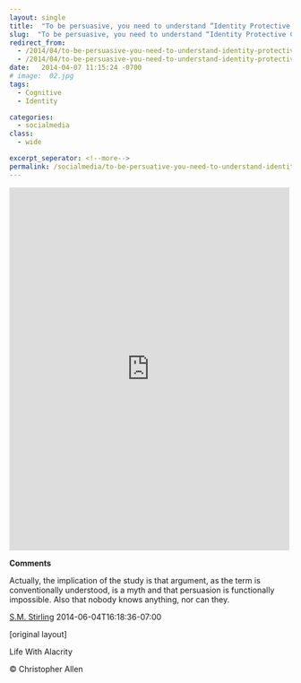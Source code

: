```yaml
---
layout: single
title:  "To be persuasive, you need to understand “Identity Protective Cognition”"
slug:  "To be persuasive, you need to understand “Identity Protective Cognition”"
redirect_from:
  - /2014/04/to-be-persuasive-you-need-to-understand-identity-protective-cognition.html
  - /2014/04/to-be-persuasive-you-need-to-understand-identity-protective-cognition/
date:   2014-04-07 11:15:24 -0700
# image:  02.jpg
tags: 
  - Cognitive
  - Identity

categories:
  - socialmedia
class:
  - wide

excerpt_seperator: <!--more-->
permalink: /socialmedia/to-be-persuative-you-need-to-understand-identity-protective-cognition/
---
```


<iframe src="https://www.facebook.com/plugins/post.php?href=https%3A%2F%2Fwww.facebook.com%2FChristopherRayAllen%2Fposts%2F10152336669410540&show_text=true&width=500" width="500" height="648" style="border:none;overflow:hidden" scrolling="no" frameborder="0" allowfullscreen="true" allow="autoplay; clipboard-write; encrypted-media; picture-in-picture; web-share"></iframe>


**Comments**

Actually, the implication of the study is that argument, as the term is conventionally understood, is a myth and that persuasion is functionally impossible. Also that nobody knows anything, nor can they.

[S.M. Stirling](http://www.smstirling.com/) 2014-06-04T16:18:36-07:00

[original layout]

Life With Alacrity

© Christopher Allen
